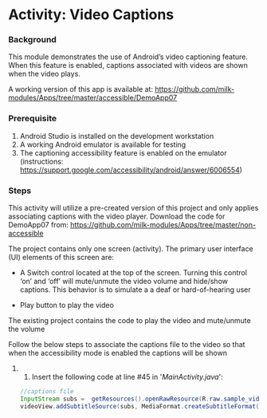 # Activity: Video Captions

### Background

This module demonstrates the use of Android’s video captioning feature. When this feature is enabled, captions associated with videos are shown when the video plays.

A working version of this app is available at: https://github.com/milk-modules/Apps/tree/master/accessible/DemoApp07

### Prerequisite

1. Android Studio is installed on the development workstation
2. A working Android emulator is available for testing
3. The captioning accessibility feature is enabled on the emulator (instructions:  https://support.google.com/accessibility/android/answer/6006554)

### Steps

This activity will utilize a pre-created version of this project and only applies associating captions with the video player. Download the code for DemoApp07 from: https://github.com/milk-modules/Apps/tree/master/non-accessible

The project contains only one screen (activity). The primary user interface (UI) elements of this screen are:

- A Switch control located at the top of the screen. Turning this control ‘on’ and ‘off’ will mute/unmute the video volume and hide/show captions. This behavior is to simulate a a deaf or hard-of-hearing user

- Play button to play the video

The existing project contains the code to play the video and mute/unmute the volume

Follow the below steps to associate the captions file to the video so that when the accessibility mode is enabled the captions will be shown

1. 1.	Insert the following code at line #45 in '*MainActivity.java*':

   ```java
   //captions file
   InputStream subs =  getResources().openRawResource(R.raw.sample_video_caption);
   videoView.addSubtitleSource(subs, MediaFormat.createSubtitleFormat("text/vtt", Locale.ENGLISH.getLanguage()));
   ```

